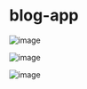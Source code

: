 # blog-app

![image](https://user-images.githubusercontent.com/70442725/188647334-c98715d1-55de-40eb-980f-c9b14dddda2a.png)

![image](https://user-images.githubusercontent.com/70442725/188646990-56b139ba-0e1e-4e60-b750-4fb9956ce5c6.png)

![image](https://user-images.githubusercontent.com/70442725/188646867-5de95aed-f7e7-42a7-8d8d-114b864652de.png)




